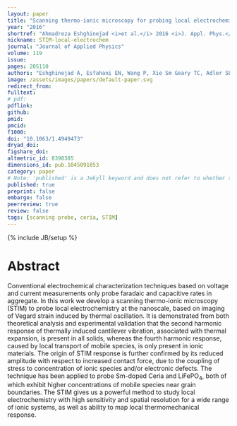```yaml
---
layout: paper
title: "Scanning thermo-ionic microscopy for probing local electrochemistry at the nanoscale"
year: "2016"
shortref: "Ahmadreza Eshghinejad <i>et al.</i> 2016 <i>J. Appl. Phys.</i> <b>119</b> 205110"
nickname: STIM-local-electrochem
journal: "Journal of Applied Physics"
volume: 119
issue:
pages: 205110
authors: "Eshghinejad A, Esfahani EN, Wang P, Xie Sm Geary TC, Adler SB, Li JY"
image: /assets/images/papers/default-paper.svg
redirect_from: 
fulltext: 
# pdf: 
pdflink: 
github: 
pmid: 
pmcid: 
f1000: 
doi: "10.1063/1.4949473"
dryad_doi:
figshare_doi: 
altmetric_id: 8398385
dimensions_id: pub.1045091053
category: paper
# Note: 'published' is a Jekyll keyword and does not refer to whether the paper is published, but rather to whether this Markdown should be part of the rendered site.
published: true
preprint: false
embargo: false
peerreview: true
review: false
tags: [scanning probe, ceria, STIM]
---
```

{% include JB/setup %}

# Abstract 

Conventional electrochemical characterization techniques based on voltage and current measurements only probe faradaic and capacitive rates in aggregate. In this
 work we develop a scanning thermo-ionic microscopy (STIM) to probe local electrochemistry at the nanoscale, based on imaging of Vegard strain induced by thermal
 oscillation. It is demonstrated from both theoretical analysis and experimental validation that the second harmonic response of thermally induced cantilever
 vibration, associated with thermal expansion, is present in all solids, whereas the fourth harmonic response, caused by local transport of mobile species, is
 only present in ionic materials. The origin of STIM response is further confirmed by its reduced amplitude with respect to increased contact force, due to the
 coupling of stress to concentration of ionic species and/or electronic defects. The technique has been applied to probe Sm-doped Ceria and LiFePO<sub>4</sub>, both of which
 exhibit higher concentrations of mobile species near grain boundaries. The STIM gives us a powerful method to study local electrochemistry with high sensitivity
 and spatial resolution for a wide range of ionic systems, as well as ability to map local thermomechanical response.


